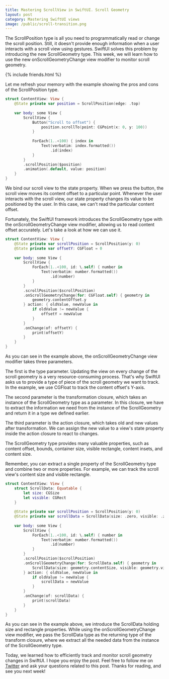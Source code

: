 ```yaml
---
title: Mastering ScrollView in SwiftUI. Scroll Geometry
layout: post
category: Mastering SwiftUI views
image: /public/scroll-transition.png
---
```


The ScrollPosition type is all you need to programmatically read or change the scroll position. Still, it doesn't provide enough information when a user interacts with a scroll view using gestures. SwiftUI solves this problem by introducing the new ScrollGeometry type. This week, we will learn how to use the new onScrollGeometryChange view modifier to monitor scroll geometry.

{% include friends.html %}

Let me refresh your memory with the example showing the pros and cons of the ScrollPosition type.

```swift
struct ContentView: View {
    @State private var position = ScrollPosition(edge: .top)
    
    var body: some View {
        ScrollView {
            Button("Scroll to offset") {
                position.scrollTo(point: CGPoint(x: 0, y: 100))
            }
            
            ForEach(1..<100) { index in
                Text(verbatim: index.formatted())
                    .id(index)
            }
        }
        .scrollPosition($position)
        .animation(.default, value: position)
    }
}
```

We bind our scroll view to the state property. When we press the button, the scroll view moves its content offset to a particular point. Whenever the user interacts with the scroll view, our state property changes its value to be positioned by the user. In this case, we can't read the particular content offset.

Fortunately, the SwiftUI framework introduces the ScrollGeometry type with the onScrollGeometryChange view modifier, allowing us to read content offset accurately. Let's take a look at how we can use it.

```swift
struct ContentView: View {
    @State private var scrollPosition = ScrollPosition(y: 0)
    @State private var offsetY: CGFloat = 0
    
    var body: some View {
        ScrollView {
            ForEach(1..<100, id: \.self) { number in
                Text(verbatim: number.formatted())
                    .id(number)
            }
        }
        .scrollPosition($scrollPosition)
        .onScrollGeometryChange(for: CGFloat.self) { geometry in
            geometry.contentOffset.y
        } action: { oldValue, newValue in
            if oldValue != newValue {
                offsetY = newValue
            }
        }
        .onChange(of: offsetY) {
            print(offsetY)
        }
    }
}
```

As you can see in the example above, the onScrollGeometryChange view modifier takes three parameters.

The first is the type parameter. Updating the view on every change of the scroll geometry is a very resource-consuming process. That's why SwiftUI asks us to provide a type of piece of the scroll geometry we want to track. In the example, we use CGFloat to track the content offset's Y-axis.

The second parameter is the transformation closure, which takes an instance of the ScrollGeometry type as a parameter. In this closure, we have to extract the information we need from the instance of the ScrollGeometry and return it in a type we defined earlier.

The third parameter is the action closure, which takes old and new values after transformation. We can assign the new value to a view's state property inside the action closure to react to changes.

The ScrollGeometry type provides many valuable properties, such as content offset, bounds, container size, visible rectangle, content insets, and content size.

Remember, you can extract a single property of the ScrollGeometry type and combine two or more properties. For example, we can track the scroll view's content size and visible rectangle.

```swift
struct ContentView: View {
    struct ScrollData: Equatable {
        let size: CGSize
        let visible: CGRect
    }
    
    @State private var scrollPosition = ScrollPosition(y: 0)
    @State private var scrollData = ScrollData(size: .zero, visible: .zero)
    
    var body: some View {
        ScrollView {
            ForEach(1..<100, id: \.self) { number in
                Text(verbatim: number.formatted())
                    .id(number)
            }
        }
        .scrollPosition($scrollPosition)
        .onScrollGeometryChange(for: ScrollData.self) { geometry in
            ScrollData(size: geometry.contentSize, visible: geometry.visibleRect)
        } action: { oldValue, newValue in
            if oldValue != newValue {
                scrollData = newValue
            }
        }
        .onChange(of: scrollData) {
            print(scrollData)
        }
    }
}
```

As you can see in the example above, we introduce the ScrollData holding size and rectangle properties. While using the onScrollGeometryChange view modifier, we pass the ScrollData type as the returning type of the transform closure, where we extract all the needed data from the instance of the ScrollGeometry type.

Today, we learned how to efficiently track and monitor scroll geometry changes in SwiftUI. I hope you enjoy the post. Feel free to follow me on [Twitter](https://twitter.com/mecid) and ask your questions related to this post. Thanks for reading, and see you next week!
